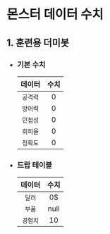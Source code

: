 # 몬스터 데이터 수치

## 1. 훈련용 더미봇
* ### 기본 수치
  | 데이터 | 수치 |
  | :---: | :---: |
  | `공격력` | 0 |
  | `방어력` | 0 |
  | `민첩성` | 0 |
  | `회피율` | 0 |
  | `정확도` | 0 |
* ### 드랍 테이블
  | 데이터 | 수치 |
  | :---: | :---: |
  | `달러` | 0$ |
  | `부품` | null |
  | `경험치` | 10 |
